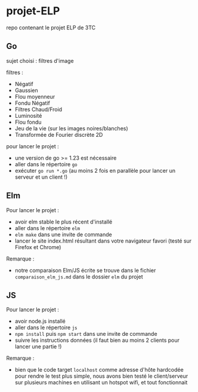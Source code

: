 # projet-ELP
repo contenant le projet ELP de 3TC

## Go

sujet choisi : filtres d'image

filtres : 
- Négatif
- Gaussien
- Flou moyenneur
- Fondu Négatif
- Filtres Chaud/Froid
- Luminosité
- Flou fondu
- Jeu de la vie (sur les images noires/blanches)
- Transformée de Fourier discrète 2D

pour lancer le projet :
- une version de go >= 1.23 est nécessaire
- aller dans le répertoire `go`
- exécuter `go run *.go` (au moins 2 fois en parallèle pour lancer un serveur et un client !)


## Elm

Pour lancer le projet :
- avoir elm stable le plus récent d'installé
- aller dans le répertoire `elm`
- `elm make` dans une invite de commande
- lancer le site index.html résultant dans votre navigateur favori (testé sur Firefox et Chrome)

Remarque :
- notre comparaison Elm/JS écrite se trouve dans le fichier `comparaison_elm_js.md` dans le dossier `elm` du projet

## JS

Pour lancer le projet :
- avoir node.js installé
- aller dans le répertoire `js`
- `npm install` puis `npm start` dans une invite de commande
- suivre les instructions données (il faut bien au moins 2 clients pour lancer une partie !)

Remarque :
- bien que le code target `localhost` comme adresse d'hôte hardcodée pour rendre le test plus simple, nous avons bien testé le client/serveur sur plusieurs machines en utilisant un hotspot wifi, et tout fonctionnait